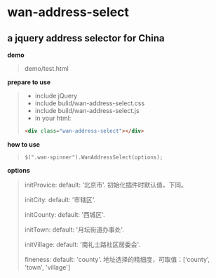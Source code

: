 # wan-address-select
a jquery address selector for China
----------

**demo**

> demo/test.html

**prepare to use**
> - include jQuery
> - include bulid/wan-address-select.css 
> - include build/wan-address-select.js
> - in your html:
> ```html
><div class="wan-address-select"></div>
>```

**how to use**
 

> `$(".wan-spinner").WanAddressSelect(options);`

**options**

> initProvice: default: '北京市'. 初始化插件时默认值，下同。
>
> initCity: default: '市辖区'.
>
> initCounty: default: '西城区'.
>
> initTown: default: '月坛街道办事处'.
>
> initVillage: default: '南礼士路社区居委会'.
>
> fineness: default: 'county'.  地址选择的精细度，可取值：[‘county’, 'town', 'village']


